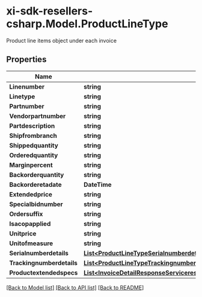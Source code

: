 # xi-sdk-resellers-csharp.Model.ProductLineType
Product line items object under each invoice

## Properties

Name | Type | Description | Notes
------------ | ------------- | ------------- | -------------
**Linenumber** | **string** |  | [optional] 
**Linetype** | **string** |  | [optional] 
**Partnumber** | **string** |  | [optional] 
**Vendorpartnumber** | **string** |  | [optional] 
**Partdescription** | **string** |  | [optional] 
**Shipfrombranch** | **string** |  | [optional] 
**Shippedquantity** | **string** |  | [optional] 
**Orderedquantity** | **string** |  | [optional] 
**Marginpercent** | **string** |  | [optional] 
**Backorderquantity** | **string** |  | [optional] 
**Backorderetadate** | **DateTime** |  | [optional] 
**Extendedprice** | **string** |  | [optional] 
**Specialbidnumber** | **string** |  | [optional] 
**Ordersuffix** | **string** |  | [optional] 
**Isacopapplied** | **string** |  | [optional] 
**Unitprice** | **string** |  | [optional] 
**Unitofmeasure** | **string** |  | [optional] 
**Serialnumberdetails** | [**List&lt;ProductLineTypeSerialnumberdetailsInner&gt;**](ProductLineTypeSerialnumberdetailsInner.md) |  | [optional] 
**Trackingnumberdetails** | [**List&lt;ProductLineTypeTrackingnumberdetailsInner&gt;**](ProductLineTypeTrackingnumberdetailsInner.md) |  | [optional] 
**Productextendedspecs** | [**List&lt;InvoiceDetailResponseServiceresponseInvoicedetailresponseExtendedspecsInner&gt;**](InvoiceDetailResponseServiceresponseInvoicedetailresponseExtendedspecsInner.md) |  | [optional] 

[[Back to Model list]](../README.md#documentation-for-models) [[Back to API list]](../README.md#documentation-for-api-endpoints) [[Back to README]](../README.md)

